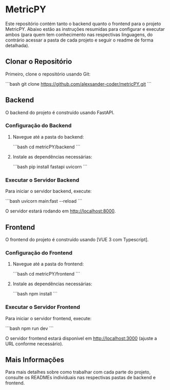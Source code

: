 # MetricPY

Este repositório contém tanto o backend quanto o frontend para o projeto MetricPY. Abaixo estão as instruções resumidas para configurar e executar ambos (para quem tem conhecimento nas respectivas linguagens, do contrário acessar a pasta de cada projeto e seguir o readme de forma detalhada).

## Clonar o Repositório

Primeiro, clone o repositório usando Git:

\`\`\`bash
git clone https://github.com/alexsander-coder/metricPY.git
\`\`\`

## Backend

O backend do projeto é construído usando FastAPI.

### Configuração do Backend

1. Navegue até a pasta do backend:

   \`\`\`bash
   cd metricPY/backend
   \`\`\`
2. Instale as dependências necessárias:

   \`\`\`bash
   pip install fastapi uvicorn
   \`\`\`

### Executar o Servidor Backend

Para iniciar o servidor backend, execute:

\`\`\`bash
uvicorn main:fast --reload
\`\`\`

O servidor estará rodando em [http://localhost:8000](http://localhost:8000).

## Frontend

O frontend do projeto é construído usando [VUE 3 com Typescript].

### Configuração do Frontend

1. Navegue até a pasta do frontend:

   \`\`\`bash
   cd metricPY/frontend
   \`\`\`
2. Instale as dependências necessárias:

   \`\`\`bash
   npm install
   \`\`\`

### Executar o Servidor Frontend

Para iniciar o servidor frontend, execute:

\`\`\`bash
npm run dev
\`\`\`

O servidor frontend estará disponível em [http://localhost:3000](http://localhost:3000) (ajuste a URL conforme necessário).

## Mais Informações

Para mais detalhes sobre como trabalhar com cada parte do projeto, consulte os READMEs individuais nas respectivas pastas de backend e frontend.
